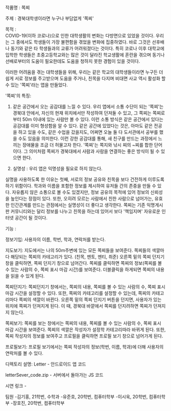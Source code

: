 작품명 : 쪽찌



주제 : 경북대학생이라면 누구나 부담없게 '쪽찌'



목적 :  
 COVID-19(이하 코로나)으로 인한 대학생활의 변화는 다방면으로 있었을 것이다.
 우리는 그 중에서도 학생들이 가장 불편함을 겪었을 변화에 집중하였다.
 바로 그것은 선후배나 동기와 같은 타 학생들과의 교류가 어려워졌다는 것이다.
 특히 코로나 이후 대학교에 입학한 학생들은 초중고등학교와는 많은 것이 달라진 학교생활에 혼란을 겪으며
 동기나 선배로부터의 도움이 필요한데도 도움을 청하지 못한 경험이 있을 것이다.

 이러한 어려움을 겪는 대학생들을 위해, 우리는 같은 학교의 대학생들이라면 누구든 
 더 쉽게 서로 정보를 주고받으며 도움을 주거나,
 친목을 다지며 비대면 사교 역시 활성화 할 수 있는 
 '쪽찌'라는 앱을 만들었다.


'쪽찌'의 특징:

 1. 같은 공간에서 오는 공감대를 느낄 수 있다. 
  우리 앱에서 소통 수단이 되는 '쪽찌'는
  경북대 안에서, 자신의 현재 위치에서만 작성하여 던져둘 수 있고,
  그 쪽찌는 쪽찌로부터 50m 이내에 있는 사람만 볼 수 있다.
  이런 소통 방식은 같은 공간에서 있다는 공감대를 이미 형성함을 알 수 있다.
  같은 공간에 있었다는 것은, 아마도 같은 전공을 하고 있을 수도,
  같은 수업을 갔을지도, 어쩌면 오늘 둘 다 도서관에서 공부를 했을 수도 있음을 의미한다.
  이런 강한 공감대를 통해, 새 친구를 만드는 과정에서 느끼는 장애물을 조금 더 허물고자 한다.
  '쪽찌'는 쪽지와 낚시 찌의 ~찌를 합한 단어이다. 
  그 의미처럼 쪽찌가 경북대에서 사람과 사람을 연결하는 좋은 방식이 될 수 있으면 한다.
  
  
 2. 실명성 : 우리 앱은 익명성을 필요로 하지 않는다.
 
  실명을 사용하도록 한 이유는 첫째, 서로의 정보 공유와 친목을 보다 건전하게 이루도록 하기 위함이다.
  학과와 이름을 포함한 정보를 제시하여 유저들 간의 존중을 만들 수 있다.
  자유롭지 않은 소통으로 볼 수도 있겠지만, 
  정보 공유의 목적에 있어 정보의 신뢰성을 높인다는 장점이 있다.
  또한, 오히려 모르는 사람에서 친한 사람으로 넘어가는, 
  유효한 인간관계를 만드는 관점에서는 실명성이 더 좋다고 생각한다.
  쪽찌는 기존 익명게시판 커뮤니티와는 달리
  정보를 나누고 친목을 하는데 있어서 보다 '책임지며' 자유로운 인터넷 공간이 될 것이다. 
  
  
  
기능 : 

 정보기입:
  사용자의 이름, 학번, 학과, 연락처를 받는다. 
 
 지도보기:
  지도에서는 나의 50m주변에 있는 모든 쪽찌들을 보여준다.
  쪽찌들의 색깔마다 해당되는 쪽찌의 카테고리가 있다. (친목, 멘토, 멘티, 취준)
  오른쪽 밑의 쪽찌 던지기 창을 클릭하면, 쪽찌 던지기 창으로 넘어간다.
  쪽찌를 클릭하면 쪽찌의 정보(쪽찌를 볼 수 있는 사람의 수, 쪽찌 표시 마감 시간)를 보여준다.
  더블클릭을 하게되면 쪽찌의 내용을 읽을 수 있게 된다.
  
 쪽찌던지기:
  쪽찌던지기 창에서는, 쪽찌의 내용, 쪽찌를 볼 수 있는 사람의 수, 쪽찌 표시 마감 시간을 설정할 수 있다.
  또한, 쪽찌의 카테고리를 설정할 수 있는데, 쪽찌의 카테고리마다 쪽찌의 색깔이 바뀐다.
  오른쪽 밑의 쪽찌 던지기 버튼을 던지면, 사용자가 있는 위치에 쪽찌가 던져지게 된다.
  이 때, 경북대 바깥에서 쪽찌를 던지려하면 쪽찌가 던져지지 않는다.
  
 쪽찌보기:
  쪽찌를 보는 창에서는 쪽찌의 내용, 쪽찌를 볼 수 있는 사람의 수, 쪽찌 표시 마감 시간을 보여준다.
  쪽찌의 색깔은 작성자가 설정학 카테고리따라 바뀌게 된다.
  또한, 쪽찌 작성자의 정보를 보여주고 프로필을 클릭하면 프로필 보기 창으로 넘어가게 된다.
  
 프로필보기:
  프로필 보기에서는 쪽찌 작성자의 정보(학번, 이름, 학과)에 더해 사용자의 연락처를 볼 수 있다.
  


디렉토리 설명:
  Letter - 안드로이드 앱 코드
  
  letterSever_code.zip - 서버에서 돌아가는 JS 코드 
  
  
  
시연 링크 - 



팀원
-김기홍, 21학번, 수학과
-유준호, 20학번, 컴퓨터학부
-이시욱, 20학번, 컴퓨터학부
-장호진, 20학번, 컴퓨터학부
